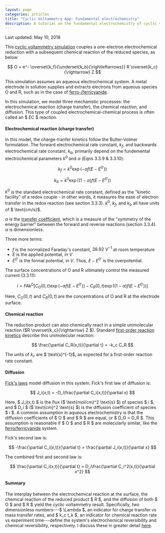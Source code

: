 ```yaml
---
layout: page
categories: articles
title: "Cyclic Voltammetry App: Fundamental electrochemistry"
description: A tutorial on the fundamental electrochemistry of cyclic voltammetry
---
```


Last updated: May 10, 2018

This
[cyclic voltammetry simulation](/cyclic_voltammetry_simulation/index.html)
couples a one-electron electrochemical reduction with a subsequent
chemical reaction of the reduced species, as below:

$$ O + e^- \overset{k_f}{\underset{k_b}{\rightleftarrows}} R \overset{k_c}{\rightarrow} Z $$

This simulation assumes an aqueous electrochemical system.
A metal electrode in solution supplies and extracts electrons from aqueous species
O and R, such as in the case of
 [ferro-/ferricyanide](https://en.wikipedia.org/wiki/Ferrocyanide).

In this simulation, we model three mechanistic processes: the electrochemical
reaction (charge transfer), the chemical reaction, and diffusion. This type of
coupled electrochemical-chemical process is often called an $ EC $ reaction.

#### Electrochemical reaction (charge transfer)

In this model, the charge-tranfer kinetics follow the Bulter-Volmer formulation.
The forward electrochemical rate constant, $k_f$, and backwards electrochemical
rate constant, $k_b$, primarily depend on the fundemental electrochemical
parameters $k^0$ and $\alpha$ (Eqns 3.3.9 & 3.3.10):

$$ k_f = k^0 \exp\left({-\alpha f (E - E^{0'})}\right) $$

$$ k_b = k^0 \exp\left({(1-\alpha) f (E - E^{0'})}\right) $$

$k^0$ is the standard electrochemical rate constant, defined as the "kinetic
facility" of a redox couple - in other words, it measures the ease of electron
transfer in the redox reaction (see section 3.3.3).
$k^0$, $k_f$, and $k_b$ all have units of $ \text{cm/s}$.

$\alpha$ is the
[transfer coefficient](https://en.wikipedia.org/wiki/Charge_transfer_coefficient),
which is a measure of the "symmetry of the energy barrier"
between the forward and reverse reactions (section 3.3.4).
$\alpha$ is dimensionless.

Three more terms:
- $f$ is the normalized Faraday's constant, $\text{38.92 }  V^{-1}$ at room temperature
- $E$ is the applied potential, in $V$
- $E^{0'}$ is the formal potential, in $V$. Thus, $E - E^{0'}$ is the overpotential.

The surface concentrations of O and R ultimately control the measured current (3.3.11):

$$ i = F A k^0 \left[C_O(0,t)\exp\left({-\alpha f (E - E^{0'})}\right) - C_R(0,t)\exp\left({(1-\alpha) f (E - E^{0'})}\right)\right] $$

Here, $C_O(0,t)$ and $C_R(0,t)$ are the concentrations of O and R at the electrode
surface.

#### Chemical reaction
The reduction product can also chemically react in a simple unimolecular
reaction ($R \overset{k_c}{\rightarrow} Z $). Standard
[first-order reaction kinetics](https://en.wikipedia.org/wiki/First-order_reaction)
describe this unimolecular reaction:

$$ \frac{\partial C_R(x,t)}{\partial t} = -k_c C_R $$

The units of $k_c$ are $ \text{s}^{-1}$, as expected for a
first-order reaction rate constant.

#### Diffusion

[Fick's laws](https://en.wikipedia.org/wiki/Fick%27s_laws_of_diffusion)
model diffusion in this system.
Fick's first law of diffusion is:

$$ J_i(x,t) = -D_i\frac{\partial C_i(x,t)}{\partial x} $$

Here, $ J_i(x,t) $ is the flux ($ \text{mol/cm}^2 \text{s} $) of species $ i $, and
$ D_i $ ($ \text{cm}^2 \text{s} $) is the diffusion coefficient of species $ i $.
A common assumption in aqueous electrochemistry is that the diffusion coefficients
of $ O $ and $ R $ are equal, or $ D_O = D_R $. This assumption is reasonable
if $ O $ and $ R $ are molecularly similar, like the
[ferro/ferricyanide](https://en.wikipedia.org/wiki/Ferrocyanide) system.

Fick's second law is:

$$ -\frac{\partial C_i(x,t)}{\partial t} = \frac{\partial J_i(x,t)}{\partial x} $$

The combined first and second law is:

$$ \frac{\partial C_i(x,t)}{\partial t} = D_i\frac{\partial C_i^2(x,t)}{\partial x^2} $$

#### Summary

The interplay between the electrochemical reaction at the surface, the
chemical reaction of the reduced product $ R $, and the diffusion of both $ O $
and $ R $ yield the cyclic voltammetry result. Specifically, two dimensionless
numbers---$ \Lambda $, an indicator for charge transfer vs mass transfer
rates, and $ k_c t_k $, an indicator for chemical reaction rate vs experiment
time---define the system's electrochemical reversibility and
chemical reversibility, respectively.
I discuss these in greater detail
[here](/cyclic_voltammetry_simulation/reversibility.html).
